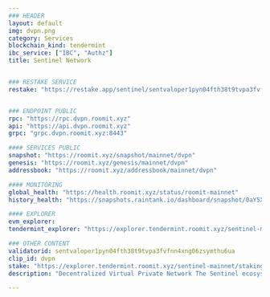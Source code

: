 ```yaml
---
### HEADER
layout: default
img: dvpn.png
category: Services
blockchain_kind: tendermint
ibc_service: ["IBC", "Authz"]
title: Sentinel Network


### RESTAKE SERVICE
restake: "https://restake.app/sentinel/sentvaloper1pyn04fth38t9tvpa3fvfnn4xng06zsymthu6ua"


### ENDPOINT PUBLIC
rpc: "https://rpc.dvpn.roomit.xyz"
api: "https://api.dvpn.roomit.xyz"
grpc: "grpc.dvpn.roomit.xyz:8443"

#### SERVICES PUBLIC
snapshot: "https://roomit.xyz/snapshot/mainnet/dvpn"
genesis: "https://roomit.xyz/genesis/mainnet/dvpn"
addressbook: "https://roomit.xyz/addressbook/mainnet/dvpn"

#### MONITORING
global_health: "https://health.roomit.xyz/status/roomit-mainnet"
history_health: "https://snapshots.raintank.io/dashboard/snapshot/0aY5X30x5fT7GQq1qJOFfHj5ELmjyQ4g"

#### EXPLORER
evm_explorer: 
tendermint_explorer: "https://explorer.tendermint.roomit.xyz/sentinel-mainnet/staking/sentvaloper1pyn04fth38t9tvpa3fvfnn4xng06zsymthu6ua"

### OTHER CONTENT
validatorid: sentvaloper1pyn04fth38t9tvpa3fvfnn4xng06zsymthu6ua
clip_id: dvpn
stake: "https://explorer.tendermint.roomit.xyz/sentinel-mainnet/staking/sentvaloper1pyn04fth38t9tvpa3fvfnn4xng06zsymthu6ua"
description: "Decentralized Virtual Private Network The Sentinel ecosystem is a global network of autonomous dVPN applications that enable private and censorship resistant internet access"

---
```

